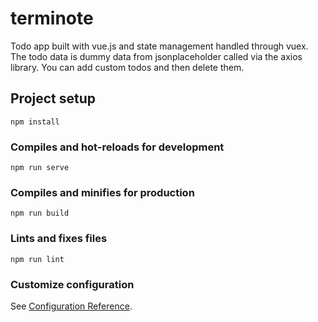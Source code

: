 # terminote
Todo app built with vue.js and state management handled through vuex.
The todo data is dummy data from jsonplaceholder called via the axios library.
You can add custom todos and then delete them.

## Project setup
```
npm install
```

### Compiles and hot-reloads for development
```
npm run serve
```

### Compiles and minifies for production
```
npm run build
```

### Lints and fixes files
```
npm run lint
```

### Customize configuration
See [Configuration Reference](https://cli.vuejs.org/config/).
